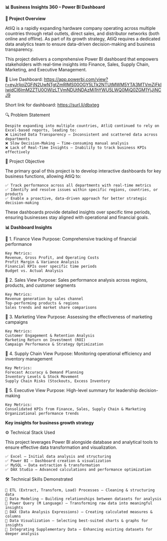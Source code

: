 **📊 Business Insights 360 – Power BI Dashboard**

**📌 Project Overview**

AtliQ is a rapidly expanding hardware company operating across multiple countries through retail outlets, direct sales, and distributor networks (both online and offline). As part of its growth strategy, AtliQ requires a dedicated data analytics team to ensure data-driven decision-making and business transparency.

This project delivers a comprehensive Power BI dashboard that empowers stakeholders with real-time insights into Finance, Sales, Supply Chain, Marketing, and Executive Management.

🔗 Live Dashboard: https://app.powerbi.com/view?r=eyJrIjoiZGFjN2UwNTgtZmRlMS00OGY5LTk2NTUtMWM5YTA3MTVmZjFkIiwidCI6ImM2ZTU0OWIzLTVmNDUtNDAzMi1hYWU5LWQ0MjQ0ZGM1YjJjNCJ9

   Short link for dashboard: https://surl.li/dbxteg

🔍 Problem Statement

	Despite expanding into multiple countries, AtliQ continued to rely on Excel-based reports, leading to:
	❌ Limited Data Transparency – Inconsistent and scattered data across departments
	❌ Slow Decision-Making – Time-consuming manual analysis
	❌ Lack of Real-Time Insights – Inability to track business KPIs effectively

🎯 Project Objective

The primary goal of this project is to develop interactive dashboards for key business functions, allowing AtliQ to:

	✅ Track performance across all departments with real-time metrics
	✅ Identify and resolve issues within specific regions, countries, or products
	✅ Enable a proactive, data-driven approach for better strategic decision-making

These dashboards provide detailed insights over specific time periods, ensuring businesses stay aligned with operational and financial goals.

**📊 Dashboard Insights**

🔹 1. Finance View
	Purpose: Comprehensive tracking of financial performance
	
	Key Metrics:
	Revenue, Gross Profit, and Operating Costs
	Profit Margin & Variance Analysis
	Financial KPIs over specific time periods
	Budget vs. Actual Analysis

🔹 2. Sales View
		Purpose: Sales performance analysis across regions, products, and customer segments
	
	Key Metrics:
	Revenue generation by sales channel
	Top-performing products & regions
	Sales trends and market share comparisons

🔹 3. Marketing View
	Purpose: Assessing the effectiveness of marketing campaigns
	
	Key Metrics:
	Customer Engagement & Retention Analysis
	Marketing Return on Investment (ROI)
	Campaign Performance & Strategy Optimization

🔹 4. Supply Chain View
	Purpose: Monitoring operational efficiency and inventory management
	
	Key Metrics:
	Forecast Accuracy & Demand Planning
	Inventory Levels & Stock Movement
	Supply Chain Risks (Stockouts, Excess Inventory

🔹 5. Executive View
	Purpose: High-level summary for leadership decision-making
	
	Key Metrics:
	Consolidated KPIs from Finance, Sales, Supply Chain & Marketing
	Organizational performance trends

**Key insights for business growth strategy**

⚙️ Technical Stack Used

This project leverages Power BI alongside database and analytical tools to ensure effective data transformation and visualization.

	✅ Excel – Initial data analysis and structuring
	✅ Power BI – Dashboard creation & visualization
	✅ MySQL – Data extraction & transformation
	✅ DAX Studio – Advanced calculations and performance optimization

🛠 Technical Skills Demonstrated

	🔹 ETL (Extract, Transform, Load) Processes – Cleaning & structuring data
	🔹 Data Modeling – Building relationships between datasets for analysis
	🔹 Power Query (M Language) – Transforming raw data into meaningful insights
	🔹 DAX (Data Analysis Expressions) – Creating calculated measures & columns
	🔹 Data Visualization – Selecting best-suited charts & graphs for insights
	🔹 Integrating Supplementary Data – Enhancing existing datasets for deeper analysis










